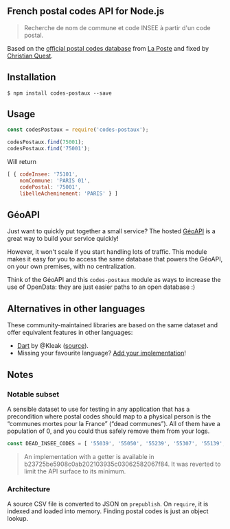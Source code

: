 French postal codes API for Node.js
------

> Recherche de nom de commune et code INSEE à partir d'un code postal.

Based on the [official postal codes database](https://www.data.gouv.fr/fr/datasets/base-officielle-des-codes-postaux/) from [La Poste](http://www.laposte.fr/) and fixed by [Christian Quest](https://github.com/cquest).

## Installation

`$ npm install codes-postaux --save`

## Usage
```js
const codesPostaux = require('codes-postaux');

codesPostaux.find(75001);
codesPostaux.find('75001');
```

Will return
```js
[ { codeInsee: '75101',
    nomCommune: 'PARIS 01',
    codePostal: '75001',
    libelleAcheminement: 'PARIS' } ]
```

## GéoAPI

Just want to quickly put together a small service? The hosted [GéoAPI](https://api.gouv.fr/api/geoapi) is a great way to build your service quickly!

However, it won't scale if you start handling lots of traffic. This module makes it easy for you to access the same database that powers the GéoAPI, on your own premises, with no centralization.

Think of the GéoAPI and this `codes-postaux` module as ways to increase the use of OpenData: they are just easier paths to an open database  :)


## Alternatives in other languages

These community-maintained libraries are based on the same dataset and offer equivalent features in other languages:

- [Dart](https://pub.dartlang.org/packages/code_postaux) by @Kleak ([source](https://github.com/Kleak/code_postaux)).
- Missing your favourite language? [Add your implementation](https://github.com/sgmap/codes-postaux/blob/master/CONTRIBUTING.md)!


## Notes

### Notable subset

A sensible dataset to use for testing in any application that has a precondition where postal codes should map to a physical person is the “communes mortes pour la France” (“dead communes”). All of them have a population of 0, and you could thus safely remove them from your logs.

```js
const DEAD_INSEE_CODES = [ '55039', '55050', '55239', '55307', '55139', '55189' ];
```

> An implementation with a getter is available in b23725be5908c0ab202103935c03062582067f84. It was reverted to limit the API surface to its minimum.

### Architecture

A source CSV file is converted to JSON on `prepublish`.
On `require`, it is indexed and loaded into memory. Finding postal codes is just an object lookup.
